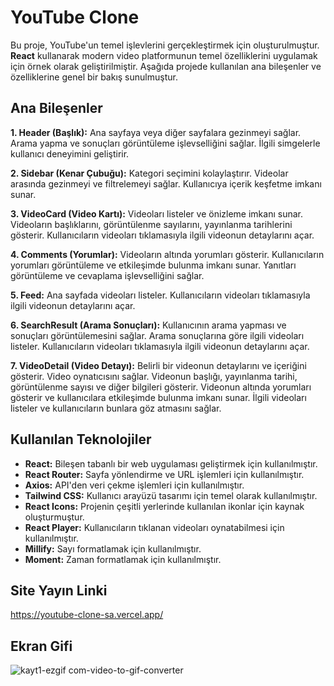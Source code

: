 # YouTube Clone

Bu proje, YouTube'un temel işlevlerini gerçekleştirmek için oluşturulmuştur. **React** kullanarak modern video platformunun temel özelliklerini uygulamak için örnek olarak geliştirilmiştir. Aşağıda projede kullanılan ana bileşenler ve özelliklerine genel bir bakış sunulmuştur.

## Ana Bileşenler
**1. Header (Başlık):**
Ana sayfaya veya diğer sayfalara gezinmeyi sağlar.
Arama yapma ve sonuçları görüntüleme işlevselliğini sağlar.
İlgili simgelerle kullanıcı deneyimini geliştirir.

**2. Sidebar (Kenar Çubuğu):**
Kategori seçimini kolaylaştırır.
Videolar arasında gezinmeyi ve filtrelemeyi sağlar.
Kullanıcıya içerik keşfetme imkanı sunar.

**3. VideoCard (Video Kartı):**
Videoları listeler ve önizleme imkanı sunar.
Videoların başlıklarını, görüntülenme sayılarını, yayınlanma tarihlerini gösterir.
Kullanıcıların videoları tıklamasıyla ilgili videonun detaylarını açar.

**4. Comments (Yorumlar):**
Videoların altında yorumları gösterir.
Kullanıcıların yorumları görüntüleme ve etkileşimde bulunma imkanı sunar.
Yanıtları görüntüleme ve cevaplama işlevselliğini sağlar.

**5. Feed:**
Ana sayfada videoları listeler.
Kullanıcıların videoları tıklamasıyla ilgili videonun detaylarını açar.

**6. SearchResult (Arama Sonuçları):**
Kullanıcının arama yapması ve sonuçları görüntülemesini sağlar.
Arama sonuçlarına göre ilgili videoları listeler.
Kullanıcıların videoları tıklamasıyla ilgili videonun detaylarını açar.

**7. VideoDetail (Video Detayı):**
Belirli bir videonun detaylarını ve içeriğini gösterir.
Video oynatıcısını sağlar.
Videonun başlığı, yayınlanma tarihi, görüntülenme sayısı ve diğer bilgileri gösterir.
Videonun altında yorumları gösterir ve kullanıcılara etkileşimde bulunma imkanı sunar.
İlgili videoları listeler ve kullanıcıların bunlara göz atmasını sağlar.

## Kullanılan Teknolojiler
* **React:** Bileşen tabanlı bir web uygulaması geliştirmek için kullanılmıştır.
* **React Router:** Sayfa yönlendirme ve URL işlemleri için kullanılmıştır.
* **Axios:** API'den veri çekme işlemleri için kullanılmıştır.
* **Tailwind CSS:** Kullanıcı arayüzü tasarımı için temel olarak kullanılmıştır.
* **React Icons:** Projenin çeşitli yerlerinde kullanılan ikonlar için kaynak oluşturmuştur.
* **React Player:** Kullanıcıların tıklanan videoları oynatabilmesi için kullanılmıştır.
* **Millify:** Sayı formatlamak için kullanılmıştır.
* **Moment:** Zaman formatlamak için kullanılmıştır.

## Site Yayın Linki

https://youtube-clone-sa.vercel.app/

## Ekran Gifi

![kayt1-ezgif com-video-to-gif-converter](https://github.com/serhatakhan/YouTube-Clone/assets/147662915/fc7ecddd-801f-4967-84fc-79f56778164b)

 
